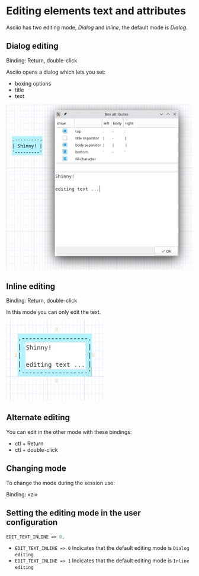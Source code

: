 # Editing elements text and attributes

Asciio  has two editing mode, *Dialog* and *Inline*, the default mode is *Dialog*.

## Dialog editing

Binding: Return, double-click

Asciio opens a dialog which lets you set:
- boxing options
- title
- text

![edit in dialog](edit_dialog.png)

## Inline editing

Binding: Return, double-click

In this mode you can only edit the text.

![edit inline](edit_inline.png)

## Alternate editing

You can edit in the other mode with these bindings:

- ctl + Return
- ctl + double-click

## Changing mode

To change the mode during the session use:

Binding: «zi»

## Setting the editing mode in the user configuration

```perl
EDIT_TEXT_INLINE => 0,
```
- `EDIT_TEXT_INLINE => 0` Indicates that the default editing mode is `Dialog editing`
- `EDIT_TEXT_INLINE => 1` Indicates that the default editing mode is `Inline editing`
 

